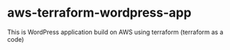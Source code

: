 # aws-terraform-wordpress-app
This is WordPress application build on AWS using terraform (terraform as a code)
